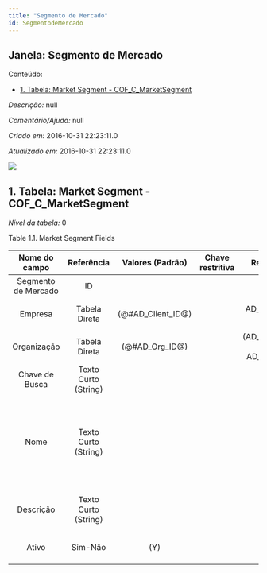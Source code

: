 ```yaml
---
title: "Segmento de Mercado"
id: SegmentodeMercado
---
```

<div id="d210276e1" class="section chapter">

<div class="titlepage">

<div>

<div>

## Janela: Segmento de Mercado

</div>

</div>

</div>

<div class="toc">

<div class="toc-title">

Conteúdo:

</div>

  - <span class="section">[1. Tabela: Market Segment -
    COF\_C\_MarketSegment](#d210276e23)</span>

</div>

<span class="emphasis">*Descrição:* </span> null

<span class="emphasis">*Comentário/Ajuda:* </span>null

<span class="emphasis"> *Criado em:* </span>2016-10-31 22:23:11.0

<span class="emphasis">*Atualizado em:* </span>2016-10-31 22:23:11.0

![](/img/manual/SegmentodeMercado.png)

<div id="d210276e23" class="section section">

<div class="titlepage">

<div>

<div>

## 1. Tabela: Market Segment - COF\_C\_MarketSegment

</div>

</div>

</div>

<span class="emphasis">*Nível da tabela:* </span>0

</div>

<div id="d210276e30" class="table">

<div class="table-title">

Table 1.1. Market Segment
Fields

</div>

<div class="table-contents">

|    Nome do campo    |      Referência      |   Valores (Padrão)   | Chave restritiva |                Regra de validação                |                Descrição                 |                                                               Comentário/Ajuda                                                               |
| :-----------------: | :------------------: | :------------------: | :--------------: | :----------------------------------------------: | :--------------------------------------: | :------------------------------------------------------------------------------------------------------------------------------------------: |
| Segmento de Mercado |          ID          |                      |                  |                                                  |                                          |                                                                                                                                              |
|       Empresa       |    Tabela Direta     | (@\#AD\_Client\_ID@) |                  |        AD\_Client.AD\_Client\_ID \< \> 0         |    (semelhante ao primeiro relatório)    |                                                             (ver o mesmo acima)                                                              |
|     Organização     |    Tabela Direta     |  (@\#AD\_Org\_ID@)   |                  | (AD\_Org.IsSummary='N' OR AD\_Org.AD\_Org\_ID=0) |    (semelhante ao primeiro relatório)    |                                                             (ver o mesmo acima)                                                              |
|   Chave de Busca    | Texto Curto (String) |                      |                  |                                                  |    (semelhante ao primeiro relatório)    |                                                             (ver o mesmo acima)                                                              |
|        Nome         | Texto Curto (String) |                      |                  |                                                  |  Alphanumeric identifier of the entity   | The name of an entity (record) is used as an default search option in addition to the search key. The name is up to 60 characters in length. |
|      Descrição      | Texto Curto (String) |                      |                  |                                                  | Optional short description of the record |                                                 A description is limited to 255 characters.                                                  |
|        Ativo        |       Sim-Não        |         (Y)          |                  |                                                  |    (semelhante ao primeiro relatório)    |                                                             (ver o mesmo acima)                                                              |

</div>

</div>

  

</div>
